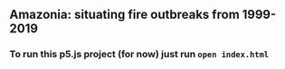 ## Amazonia: situating fire outbreaks from 1999-2019

### To run this p5.js project (for now) just run `open index.html`
